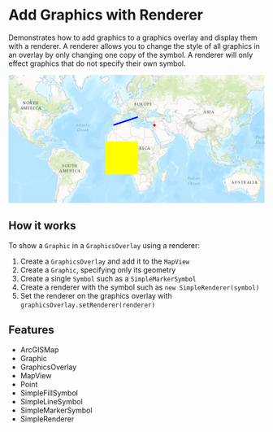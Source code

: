 <h1>Add Graphics with Renderer</h1>

<p>Demonstrates how to add graphics to a graphics overlay and display them with a renderer. A renderer allows you to 
change the style of all graphics in an overlay by only changing one copy of the symbol. A renderer will only effect 
graphics that do not specify their own symbol.</p>

<p><img src="AddGraphicsWithRenderer.png"/></p>

<h2>How it works</h2>

<p>To show a <code>Graphic</code> in a <code>GraphicsOverlay</code> using a renderer:</p>

<ol>
  <li>Create a <code>GraphicsOverlay</code> and add it to the <code>MapView</code></li>
  <li>Create a <code>Graphic</code>, specifying only its geometry</li>
  <li>Create a single <code>Symbol</code> such as a <code>SimpleMarkerSymbol</code></li>
  <li>Create a renderer with the symbol such as <code>new SimpleRenderer(symbol)</code></li>
  <li>Set the renderer on the graphics overlay with <code>graphicsOverlay.setRenderer(renderer)</code></li>
</ol>

<h2>Features</h2>

<ul>
  <li>ArcGISMap</li>
  <li>Graphic</li>
  <li>GraphicsOverlay</li>
  <li>MapView</li>
  <li>Point</li>
  <li>SimpleFillSymbol</li>
  <li>SimpleLineSymbol</li>
  <li>SimpleMarkerSymbol</li>
  <li>SimpleRenderer</li>
</ul>
